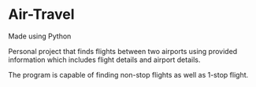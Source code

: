 # Air-Travel
Made using Python

Personal project that finds flights between two airports using provided information which includes flight details and airport details. 

The program is capable of finding non-stop flights as well as 1-stop flight. 

